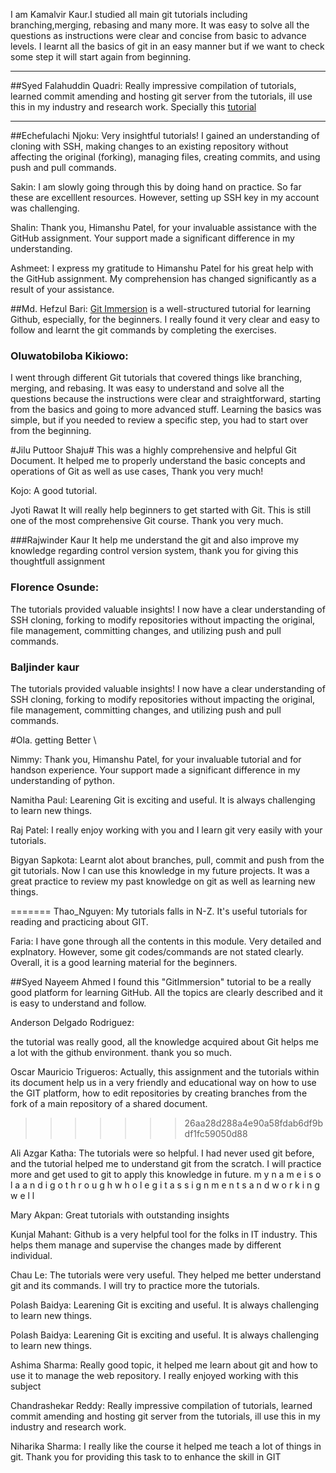 
I am Kamalvir Kaur.I studied all main git tutorials including branching,merging, rebasing and many more. It was easy to solve all the questions as instructions were clear and concise from basic to advance levels. I learnt all the basics of git in an easy manner but if we want to check some step it will start again from beginning.


---
##Syed Falahuddin Quadri:
Really impressive compilation of tutorials, learned commit amending and hosting git server from the tutorials, ill use this in my industry and research work. Specially this [tutorial](https://gitimmersion.com/lab_50.html)

---



##Echefulachi Njoku:
Very insightful tutorials! I gained an understanding of cloning with SSH, making changes to an existing repository without affecting the original (forking), managing files, creating commits, and using push and pull commands.

Sakin:
I am slowly going through this by doing hand on practice. So far these are excelllent resources. However, setting up SSH key in my account was challenging.

Shalin:
Thank you, Himanshu Patel, for your invaluable assistance with the GitHub assignment. Your support made a significant difference in my understanding.

Ashmeet:
I express my gratitude to Himanshu Patel for his great help with the GitHub assignment. My comprehension has changed significantly as a result of your assistance.

##Md. Hefzul Bari:
[Git Immersion](https://gitimmersion.com/lab_01.html) is a well-structured tutorial for learning Github, especially, for the beginners. I really found it very clear and easy to follow and learnt the git commands by completing the exercises.


### Oluwatobiloba Kikiowo: 
I went through different Git tutorials that covered things like branching, merging, and rebasing. It was easy to understand and solve all the questions because the instructions were clear and straightforward, starting from the basics and going to more advanced stuff. Learning the basics was simple, but if you needed to review a specific step, you had to start over from the beginning.

#Jilu Puttoor Shaju#
This was a highly comprehensive and helpful Git Document. It helped me to properly understand the basic concepts and operations of Git as well as use cases, Thank you very much!

Kojo: A good tutorial. 

Jyoti Rawat
It will really help beginners to get started with Git. This is still one of the most comprehensive Git course. Thank you very much.


###Rajwinder Kaur
It help me understand the git and also improve my knowledge regarding control version system, thank you for giving this thoughtfull assignment

### Florence Osunde:
The tutorials provided valuable insights! I now have a clear understanding of SSH cloning, forking to modify repositories without impacting the original, file management, committing changes, and utilizing push and pull commands.

### Baljinder kaur
The tutorials provided valuable insights! I now have a clear understanding of SSH cloning, forking to modify repositories without impacting the original, file management, committing changes, and utilizing push and pull commands.

#Ola. getting Better \

Nimmy:
Thank you, Himanshu Patel, for your invaluable tutorial and for handson experience. Your support made a significant difference in my understanding of python.

Namitha Paul: Learening Git is exciting and useful. It is always challenging to learn new things.


Raj Patel:
I really enjoy working with you and I learn git very easily with your tutorials.


Bigyan Sapkota: 
Learnt alot about branches, pull, commit and push from the git tutorials. 
Now I can use this knowledge in my future projects. It was a great practice to review my past knowledge on git as well as learning new things.

=======
Thao_Nguyen:
My tutorials falls in N-Z. It's useful tutorials for reading and practicing about GIT.

Faria:
I have gone through all the contents in this module. Very detailed and explnatory. However, some git codes/commands are not stated clearly. Overall, it is a good learning material for the beginners.

##Syed Nayeem Ahmed 
I found this "GitImmersion" tutorial to be a really good platform for learning GitHub. All the topics are clearly described and it is easy to understand and follow.

Anderson Delgado Rodriguez: 

the tutorial was really good, all the knowledge acquired about Git helps me a lot with the github environment. thank you so much.

Oscar Mauricio Trigueros:
Actually, this assignment and the tutorials within its document help us in a very friendly and educational way on how to use the GIT platform, how to edit repositories by creating branches from the fork of a main repository of a shared document.
>>>>>>> 26aa28d288a4e90a58fdab6df9bdf1fc59050d88

Ali Azgar Katha:
The tutorials were so helpful. I had never used git before, and the tutorial helped me to understand git from the scratch. I will practice more and get used to git to apply this knowledge in  future.
m y   n a m e   i s   o l a   a n d   i   g o   t h r o u g h   w h o l e   g i t   a s s i g n m e n t s   a n d   w o r k i n g   w e l l 

Mary Akpan:
Great tutorials with outstanding insights

Kunjal Mahant:
Github is a very helpful tool for the folks in IT industry. This helps them manage and supervise the changes made by different individual.
 

Chau Le:
The tutorials were very useful. They helped me better understand git and its commands. I will try to practice more the tutorials.

Polash Baidya: Learening Git is exciting and useful. It is always challenging to learn new things.

Polash Baidya: Learening Git is exciting and useful. It is always challenging to learn new things.


Ashima Sharma: Really good topic, it helped me learn about git and how to use it to manage the web repository. I really enjoyed working with this subject


Chandrashekar Reddy: Really impressive compilation of tutorials, learned commit amending and hosting git server from the tutorials, ill use this in my industry and research work.


Niharika Sharma: I really like the course it helped me teach a lot of things in git. Thank you for providing this task to to enhance the skill in GIT     